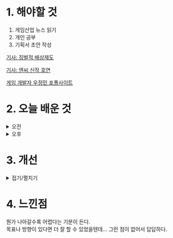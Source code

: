 
# 1. 해야할 것

1. 게임산업 뉴스 읽기 
2. 개인 공부  
3. 기획서 초안 작성

[기사: 징벌적 배상제도](https://www.gamemeca.com/view.php?gid=1749981)

[기사: 엔씨 신작 호연](https://www.gameple.co.kr/news/articleView.html?idxno=209807_)

[게임 개발자 우정민 포폴사이트](https://sites.google.com/view/devjm/portfolio)

# 2. 오늘 배운 것

<details>
<summary>오전</summary>

## 오늘의 뉴스

### 징벌적 배상제도
![image](https://github.com/JM94Ent/TIL-WIL/assets/143363550/c14a6aad-0e85-4dcc-88ff-aeaeb5f12e1c)
```
징벌적 배상제도
게임법 개정안이 나왔는데, 플레이어 입장에서는 환영할만한 일이지만 법을 악용하는 사람들에 대한 우려를 알았다.
게임사를 상대로 악의적으로 신고하여 부당이득을 취하려는 경우도 있다는 것
법 제정에 여러 경우의 수를 고려해야 한다는 게 이번 예시로 알았다.
```
### NC 신작 호연
![image](https://github.com/JM94Ent/TIL-WIL/assets/143363550/210f8277-fa93-4ecc-a622-73b8d161f51f)
```
아기자기한 게임이 NC 소프트에서 나왔다.
실시간 전투와 턴제게임으로 진행되는 보스 페이즈 때문에 두가지 맛을 맛볼 수 있지만... 어느 한쪽이 더 재밌다면
그 방향으로 가는게 맞는게 아닐까?
플레이해보면서 두 가지 재미를 모두 잡았는지 검증해볼 필요가 있다.
무엇보다 흥행 게임이었던 블레이드 앤 소울의 스토리와 엮여있어 블소에 대한 좋은 감정이 있는 유저들을 모을 수도 있을 것이다.
호요버스 게임을 좋아하는 나로서는 한번 해보고 싶은 게임.
```


## 포트폴리오 사이트 제작
![image](https://github.com/JM94Ent/TIL-WIL/assets/143363550/27879c50-72e7-4ce3-8c8d-4a06631be6c8)

[게임 개발자 우정민 포폴사이트](https://sites.google.com/view/devjm/portfolio)

</details>


<details>
<summary>오후</summary>

## 레벨 디자인 기획
고려해야할 사항들 정리

1. 첫인상
-  문서의 기본
-  주제 선정
-  가독성
-  분량

2. 문서 작성 능력
-  글이 잘 다듬어짐
-  오타 없음
-  시각화
-  문서 내용 정리

3. 실무 능력
-  기획 의도의 설득력
-  내용 전개가 논리적
-  개발에 필요한 정보
-  테이블 등 설계 오류 없음

4. 기획 역량
-  해당 게임에 대한 높은 이해도
-  분석력, 통찰력, 생각의 깊이
-  실현 가능한 수준의 창의력
-  담당하고 싶은 분야의 열정



## 포트폴리오 발표회

앞으로 어떻게 기획서를 작성할지 각자 나아가고자 하는 방향에 대해 확인했다.

</details>




# 3. 개선


<details>
<summary>접기/펼치기</summary>


</details>



# 4. 느낀점
뭔가 나아갈수록 어렵다는 기분이 든다.\
목표나 방향이 있다면 더 잘 할 수 있었을텐데... 그런 점이 없어서 답답하다.

